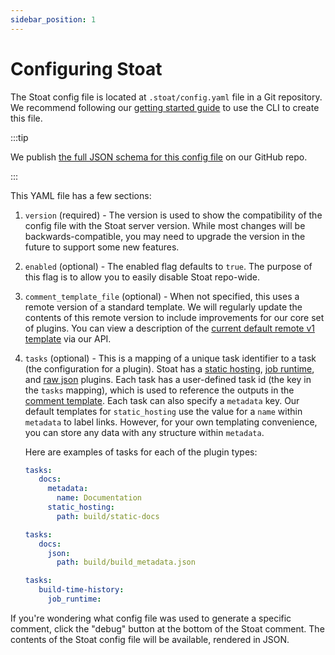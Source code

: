 ```yaml
---
sidebar_position: 1
---
```


# Configuring Stoat

The Stoat config file is located at `.stoat/config.yaml` file in a Git repository. 
We recommend following our [getting started guide](../installation) to use the CLI to create this file.

:::tip

We publish [the full JSON schema for this config file](https://github.com/stoat-dev/stoat-action/blob/main/src/schemas/stoatConfigSchema.json) on our GitHub repo.

:::

This YAML file has a few sections:

1. `version` (required) - The version is used to show the compatibility of the config file with the Stoat server version.
   While most changes will be backwards-compatible, you may need to upgrade the version in the future to support some new features.
2. `enabled` (optional) - The enabled flag defaults to `true`. The purpose of this flag is to allow you to easily disable Stoat repo-wide.
3. `comment_template_file` (optional) - When not specified, this uses a remote version of a standard template. We will regularly update the contents of this remote version to include
   improvements for our core set of plugins. You can view a description of the [current default remote v1 template](https://www.stoat.dev/api/templates?stoatConfigVersion=1) via our API.
4. `tasks` (optional) - This is a mapping of a unique task identifier to a task (the configuration for a plugin). 
   Stoat has a [static hosting](./static-hosting), [job runtime](../tutorials/build-runtimes), and [raw json](./aggregation) plugins.
   Each task has a user-defined task id (the key in the `tasks` mapping), which is used to reference the outputs in the [comment template](./templating).
   Each task can also specify a `metadata` key.
   Our default templates for `static_hosting` use the value for a `name` within `metadata` to label links.
   However, for your own templating convenience, you can store any data with any structure within `metadata`.

   Here are examples of tasks for each of the plugin types:

   ```yaml title="static_hosting"
   tasks:
      docs:
        metadata:
          name: Documentation
        static_hosting:
          path: build/static-docs
   ```

   ```yaml title="json"
   tasks:
      docs:
        json:
          path: build/build_metadata.json
   ```
   
   ```yaml title="job_runtime"
   tasks:
      build-time-history:
        job_runtime:
   ```

If you're wondering what config file was used to generate a specific comment, click the "debug" button at the bottom of the Stoat comment.
The contents of the Stoat config file will be available, rendered in JSON.

